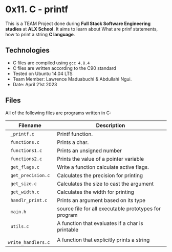# 0x11. C - printf


This is a TEAM Project done during **Full Stack Software Engineering studies** at **ALX School**. It aims to learn about What are prinf statements, how to print a string **C language**.

## Technologies
* C files are compiled using `gcc 4.8.4`
* C files are written according to the C90 standard
* Tested on Ubuntu 14.04 LTS
* Team Member: Lawrence Maduabuchi & Abdullahi Ngui.
* Date: April 21st 2023




## Files
All of the following files are programs written in C:

| Filename | Description |
| -------- | ----------- |
| ` _printf.c` | Printf function.|
| ` functions.c` | Prints a char.|
| ` functions1.c` | Prints an unsigned number|
| ` functions2.c` | Prints the value of a pointer variable|
| ` get_flags.c` | Write a function calculate active flags.|
| ` get_precision.c` | Calculates the precision for printing |
| ` get_size.c` | Calculates the size to cast the argument |
| ` get_width.c` | Calculates the width for printing |
| ` handlr_print.c` | Prints an argument based on its type |
| ` main.h` | source file for all executable prototypes for program|
| ` utils.c` | A function that evaluates if a char is printable|
| ` write_handlers.c` | A function that explicitly prints a string |
